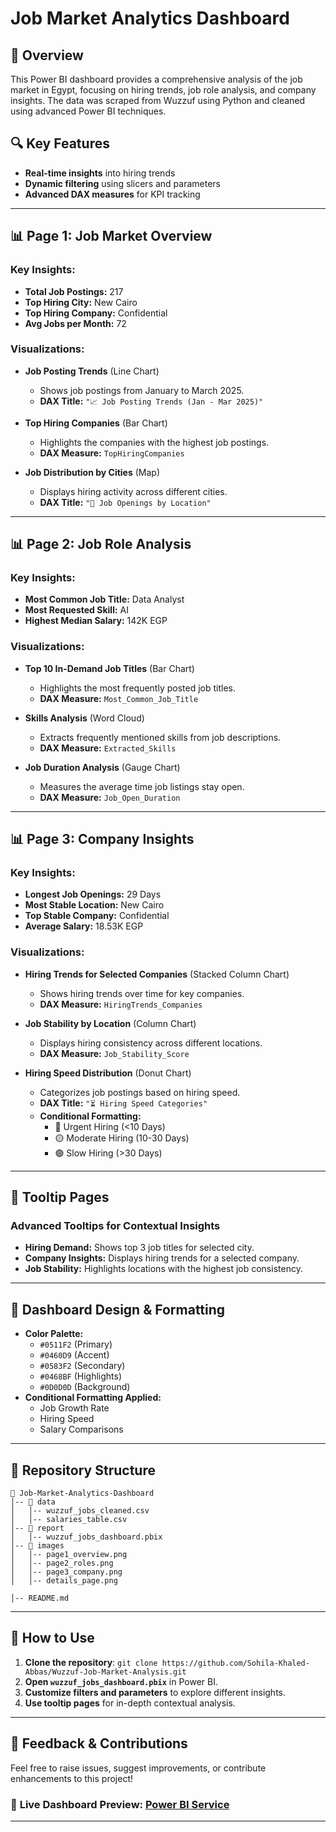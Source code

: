 # Job Market Analytics Dashboard

## 📌 Overview
This Power BI dashboard provides a comprehensive analysis of the job market in Egypt, focusing on hiring trends, job role analysis, and company insights. The data was scraped from Wuzzuf using Python and cleaned using advanced Power BI techniques.

## 🔍 Key Features
- **Real-time insights** into hiring trends
- **Dynamic filtering** using slicers and parameters
- **Advanced DAX measures** for KPI tracking


---

## 📊 Page 1: Job Market Overview
### **Key Insights:**
- **Total Job Postings:** 217
- **Top Hiring City:** New Cairo
- **Top Hiring Company:** Confidential
- **Avg Jobs per Month:** 72

### **Visualizations:**
- **Job Posting Trends** (Line Chart)
  - Shows job postings from January to March 2025.
  - **DAX Title:** `"📈 Job Posting Trends (Jan - Mar 2025)"`
 
- **Top Hiring Companies** (Bar Chart)
  - Highlights the companies with the highest job postings.
  - **DAX Measure:** `TopHiringCompanies`


- **Job Distribution by Cities** (Map)
  - Displays hiring activity across different cities.
  - **DAX Title:** `"📍 Job Openings by Location"`

---

## 📊 Page 2: Job Role Analysis
### **Key Insights:**
- **Most Common Job Title:** Data Analyst
- **Most Requested Skill:** AI
- **Highest Median Salary:** 142K EGP

### **Visualizations:**
- **Top 10 In-Demand Job Titles** (Bar Chart)
  - Highlights the most frequently posted job titles.
  - **DAX Measure:** `Most_Common_Job_Title`

- **Skills Analysis** (Word Cloud)
  - Extracts frequently mentioned skills from job descriptions.
  - **DAX Measure:** `Extracted_Skills`

- **Job Duration Analysis** (Gauge Chart)
  - Measures the average time job listings stay open.
  - **DAX Measure:** `Job_Open_Duration`

---

## 📊 Page 3: Company Insights
### **Key Insights:**
- **Longest Job Openings:** 29 Days
- **Most Stable Location:** New Cairo
- **Top Stable Company:** Confidential
- **Average Salary:** 18.53K EGP

### **Visualizations:**
- **Hiring Trends for Selected Companies** (Stacked Column Chart)
  - Shows hiring trends over time for key companies.
  - **DAX Measure:** `HiringTrends_Companies`

- **Job Stability by Location** (Column Chart)
  - Displays hiring consistency across different locations.
  - **DAX Measure:** `Job_Stability_Score`

- **Hiring Speed Distribution** (Donut Chart)
  - Categorizes job postings based on hiring speed.
  - **DAX Title:** `"⏳ Hiring Speed Categories"`
  - **Conditional Formatting:**
    - 🔴 Urgent Hiring (<10 Days)
    - 🟡 Moderate Hiring (10-30 Days)
    - 🟢 Slow Hiring (>30 Days)

---

## 📌 Tooltip Pages
### **Advanced Tooltips for Contextual Insights**
- **Hiring Demand:** Shows top 3 job titles for selected city.
- **Company Insights:** Displays hiring trends for a selected company.
- **Job Stability:** Highlights locations with the highest job consistency.

---

## 🎨 **Dashboard Design & Formatting**
- **Color Palette:**
  - `#0511F2` (Primary)
  - `#0460D9` (Accent)
  - `#0583F2` (Secondary)
  - `#0468BF` (Highlights)
  - `#0D0D0D` (Background)
- **Conditional Formatting Applied:**
  - Job Growth Rate
  - Hiring Speed
  - Salary Comparisons

---

## 📂 Repository Structure
```
📂 Job-Market-Analytics-Dashboard
│-- 📁 data
│   │-- wuzzuf_jobs_cleaned.csv
│   │-- salaries_table.csv
│-- 📁 report
│   │-- wuzzuf_jobs_dashboard.pbix
│-- 📁 images
│   │-- page1_overview.png
│   │-- page2_roles.png
│   │-- page3_company.png
│   │-- details_page.png

│-- README.md
```

---

## 🚀 How to Use
1. **Clone the repository**: `git clone https://github.com/Sohila-Khaled-Abbas/Wuzzuf-Job-Market-Analysis.git`
2. **Open `wuzzuf_jobs_dashboard.pbix`** in Power BI.
3. **Customize filters and parameters** to explore different insights.
4. **Use tooltip pages** for in-depth contextual analysis.

---

## 📢 Feedback & Contributions
Feel free to raise issues, suggest improvements, or contribute enhancements to this project!

### 🔗 **Live Dashboard Preview**: [Power BI Service](https://app.powerbi.com/view?r=eyJrIjoiMGNjZmFlOWItMWU3My00ZjM4LTlhYjQtMWY5N2QzOGQwMTAyIiwidCI6IjI1Y2UwMjYxLWJiZDYtNDljZC1hMWUyLTU0MjYwODg2ZDE1OSJ9)

---

